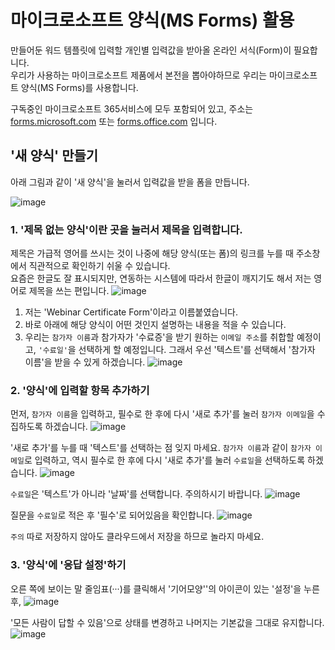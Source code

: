 # 마이크로소프트 양식(MS Forms) 활용

만들어둔 워드 템플릿에 입력할 개인별 입력값을 받아올 온라인 서식(Form)이 필요합니다.  
우리가 사용하는 마이크로소프트 제품에서 본전을 뽑아야하므로 우리는 마이크로소프트 양식(MS Forms)를 사용합니다.  

구독중인 마이크로소프트 365서비스에 모두 포함되어 있고, 주소는 [forms.microsoft.com](https://forms.microsoft.com/) 또는 [forms.office.com](https://forms.office.com/) 입니다.  

## '새 양식' 만들기
아래 그림과 같이 '새 양식'을 눌러서 입력값을 받을 폼을 만듭니다.

![image](https://user-images.githubusercontent.com/83335854/232280644-2941ff56-b44e-4655-81a9-61ec42905006.png)

### 1. '제목 없는 양식'이란 곳을 눌러서 제목을 입력합니다.
제목은 가급적 영어를 쓰시는 것이 나중에 해당 양식(또는 폼)의 링크를 누를 때 주소창에서 직관적으로 확인하기 쉬울 수 있습니다.  
요즘은 한글도 잘 표시되지만, 연동하는 시스템에 따라서 한글이 깨지기도 해서 저는 영어로 제목을 쓰는 편입니다.
![image](https://user-images.githubusercontent.com/83335854/232280759-dbaab3bf-485e-4e33-bd74-02010b5af7a5.png)

1. 저는 'Webinar Certificate Form'이라고 이름붙였습니다.
2. 바로 아래에 해당 양식이 어떤 것인지 설명하는 내용을 적을 수 있습니다.
3. 우리는 ```참가자 이름```과 참가자가 '수료증'을 받기 원하는 ```이메일 주소```를 취합할 예정이고, ```'수료일'```을 선택하게 할 예정입니다. 그래서 우선 '텍스트'를 선택해서 '참가자 이름'을 받을 수 있게 하겠습니다.
![image](https://user-images.githubusercontent.com/83335854/232280985-4a4299e5-1212-4215-9233-a616c173ef0b.png)


### 2. '양식'에 입력할 항목 추가하기
먼저, ```참가자 이름```을 입력하고, 필수로 한 후에 다시 '새로 추가'를 눌러 ```참가자 이메일```을 수집하도록 하겠습니다.
![image](https://user-images.githubusercontent.com/83335854/232284954-3f0c0fad-b073-4b4b-978b-402df2e3b31b.png)

'새로 추가'를 누를 때 '텍스트'를 선택하는 점 잊지 마세요.
```참가자 이름```과 같이 ```참가자 이메일```로 입력하고, 역시 필수로 한 후에 다시 '새로 추가'를 눌러 ```수료일```을 선택하도록 하겠습니다.
![image](https://user-images.githubusercontent.com/83335854/232285589-76478f90-2120-4480-b2e6-fd3014f82a77.png)

```수료일```은 '텍스트'가 아니라 '날짜'를 선택합니다. 주의하시기 바랍니다.
![image](https://user-images.githubusercontent.com/83335854/232285945-6651e716-2b24-42bc-88d5-6b4fbc66fd7e.png)

질문을 ```수료일```로 적은 후 '필수'로 되어있음을 확인합니다.
![image](https://user-images.githubusercontent.com/83335854/232286341-60fddf1b-e720-455c-b26b-437ea74f7865.png)

```주의``` 따로 저장하지 않아도 클라우드에서 저장을 하므로 놀라지 마세요.

### 3. '양식'에 '응답 설정'하기
오른 쪽에 보이는 말 줄임표(···)를 클릭해서 '기어모양'<i class="fa-light fa-gear"></i>'의 아이콘이 있는 '설정'을 누른 후, 
![image](https://user-images.githubusercontent.com/83335854/232286603-5a0ec373-4e4d-4370-b874-b10f386bb7b4.png)

'모든 사람이 답할 수 있음'으로 상태를 변경하고 나머지는 기본값을 그대로 유지합니다.
![image](https://user-images.githubusercontent.com/83335854/232286686-9891947e-5217-4727-84e1-06d1b3761735.png)






